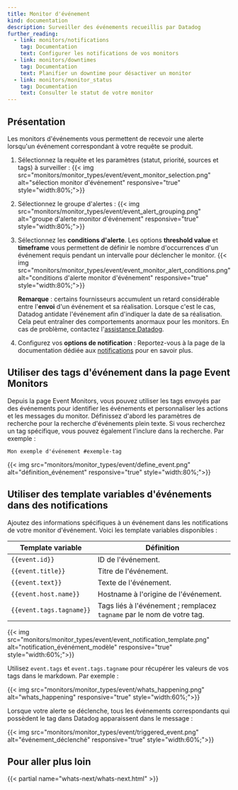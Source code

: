 ```yaml
---
title: Monitor d'événement
kind: documentation
description: Surveiller des événements recueillis par Datadog
further_reading:
  - link: monitors/notifications
    tag: Documentation
    text: Configurer les notifications de vos monitors
  - link: monitors/downtimes
    tag: Documentation
    text: Planifier un downtime pour désactiver un monitor
  - link: monitors/monitor_status
    tag: Documentation
    text: Consulter le statut de votre monitor
---
```

## Présentation

Les monitors d'événements vous permettent de recevoir une alerte lorsqu'un événement correspondant à votre requête se produit.

1. Sélectionnez la requête et les paramètres (statut, priorité, sources et tags) à surveiller :
    {{< img src="monitors/monitor_types/event/event_monitor_selection.png" alt="sélection monitor d'événement" responsive="true" style="width:80%;">}}
2. Sélectionnez le groupe d'alertes :
    {{< img src="monitors/monitor_types/event/event_alert_grouping.png" alt="groupe d'alerte monitor d'événement" responsive="true" style="width:80%;">}}

3. Sélectionnez les **conditions d'alerte**. Les options **threshold value** et **timeframe** vous permettent de définir le nombre d'occurrences d'un événement requis pendant un intervalle pour déclencher le monitor.
    {{< img src="monitors/monitor_types/event/event_monitor_alert_conditions.png" alt="conditions d'alerte monitor d'événement" responsive="true" style="width:80%;">}}

    **Remarque** : certains fournisseurs accumulent un retard considérable entre l'**envoi** d'un événement et sa réalisation. Lorsque c'est le cas, Datadog antidate l'événement afin d'indiquer la date de sa réalisation. Cela peut entraîner des comportements anormaux pour les monitors. En cas de problème, contactez l'[assistance Datadog][1].
4. Configurez vos **options de notification** :
   Reportez-vous à la page de la documentation dédiée aux [notifications][2] pour en savoir plus.

## Utiliser des tags d'événement dans la page Event Monitors

Depuis la page Event Monitors, vous pouvez utiliser les tags envoyés par des événements pour identifier les événements et personnaliser les actions et les messages du monitor. Définissez d'abord les paramètres de recherche pour la recherche d'événements plein texte. Si vous recherchez un tag spécifique, vous pouvez également l'inclure dans la recherche. Par exemple :

`Mon exemple d'événement #exemple-tag`

{{< img src="monitors/monitor_types/event/define_event.png" alt="définition_événement" responsive="true" style="width:80%;">}}

## Utiliser des template variables d'événements dans des notifications

Ajoutez des informations spécifiques à un événement dans les notifications de votre monitor d'événement. Voici les template variables disponibles :

| Template variable        | Définition                                                               |
|--------------------------|--------------------------------------------------------------------------|
| `{{event.id}}`           | ID de l'événement.                                                          |
| `{{event.title}}`        | Titre de l'événement.                                                       |
| `{{event.text}}`         | Texte de l'événement.                                                        |
| `{{event.host.name}}`    | Hostname à l'origine de l'événement.                                        |
| `{{event.tags.tagname}}` | Tags liés à l'événement ; remplacez `tagname` par le nom de votre tag. |

{{< img src="monitors/monitor_types/event/event_notification_template.png" alt="notification_événément_modèle" responsive="true" style="width:60%;">}}

Utilisez `event.tags` et `event.tags.tagname` pour récupérer les valeurs de vos tags dans le markdown. Par exemple :

{{< img src="monitors/monitor_types/event/whats_happening.png" alt="whats_happening" responsive="true" style="width:60%;">}}

Lorsque votre alerte se déclenche, tous les événements correspondants qui possèdent le tag dans Datadog apparaissent dans le message :

{{< img src="monitors/monitor_types/event/triggered_event.png" alt="événement_déclenché" responsive="true" style="width:60%;">}}

## Pour aller plus loin
{{< partial name="whats-next/whats-next.html" >}}

[1]: /fr/help
[2]: /fr/monitors/notifications